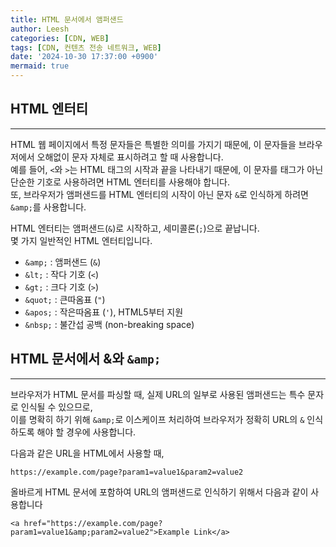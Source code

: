 ```yaml
---
title: HTML 문서에서 앰퍼샌드
author: Leesh
categories: [CDN, WEB]
tags: [CDN, 컨텐츠 전송 네트워크, WEB]
date: '2024-10-30 17:37:00 +0900'
mermaid: true
---
```


## HTML 엔터티

---
HTML 웹 페이지에서 특정 문자들은 특별한 의미를 가지기 때문에, 이 문자들을 브라우저에서 오해없이 문자 자체로 표시하려고 할 때 사용합니다.<br>
예를 들어, `<`와 `>`는 HTML 태그의 시작과 끝을 나타내기 때문에, 이 문자를 태그가 아닌 단순한 기호로 사용하려면 HTML 엔터티를 사용해야 합니다.<br>
또, 브라우저가 앰퍼샌드를 HTML 엔터티의 시작이 아닌 문자 `&`로 인식하게 하려면 `&amp;`를 사용합니다.

HTML 엔터티는 앰퍼샌드(`&`)로 시작하고, 세미콜론(`;`)으로 끝납니다.<br>
몇 가지 일반적인 HTML 엔터티입니다.<br>

- `&amp;` : 앰퍼샌드 (`&`)
- `&lt;` : 작다 기호 (`<`)
- `&gt;` : 크다 기호 (`>`)
- `&quot;` : 큰따옴표 (`"`)
- `&apos;` : 작은따옴표 (`'`), HTML5부터 지원
- `&nbsp;` : 불간섭 공백 (non-breaking space)


## HTML 문서에서 &와 `&amp;`

---
브라우저가 HTML 문서를 파싱할 때, 실제 URL의 일부로 사용된 앰퍼샌드는 특수 문자로 인식될 수 있으므로,<br> 
이를 명확히 하기 위해 `&amp;`로 이스케이프 처리하여 브라우저가 정확히 URL의 `&` 인식하도록 해야 할 경우에 사용합니다.

다음과 같은 URL을 HTML에서 사용할 때,
```
https://example.com/page?param1=value1&param2=value2
```
올바르게 HTML 문서에 포함하여 URL의 앰퍼샌드로 인식하기 위해서 다음과 같이 사용합니다
```
<a href="https://example.com/page?param1=value1&amp;param2=value2">Example Link</a>
```
